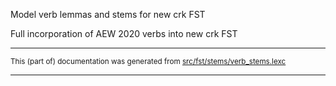 

Model verb lemmas and stems for new crk FST

Full incorporation of AEW 2020 verbs into new crk FST

* * *

<small>This (part of) documentation was generated from [src/fst/stems/verb_stems.lexc](https://github.com/giellalt/lang-cwd/blob/main/src/fst/stems/verb_stems.lexc)</small>

---


